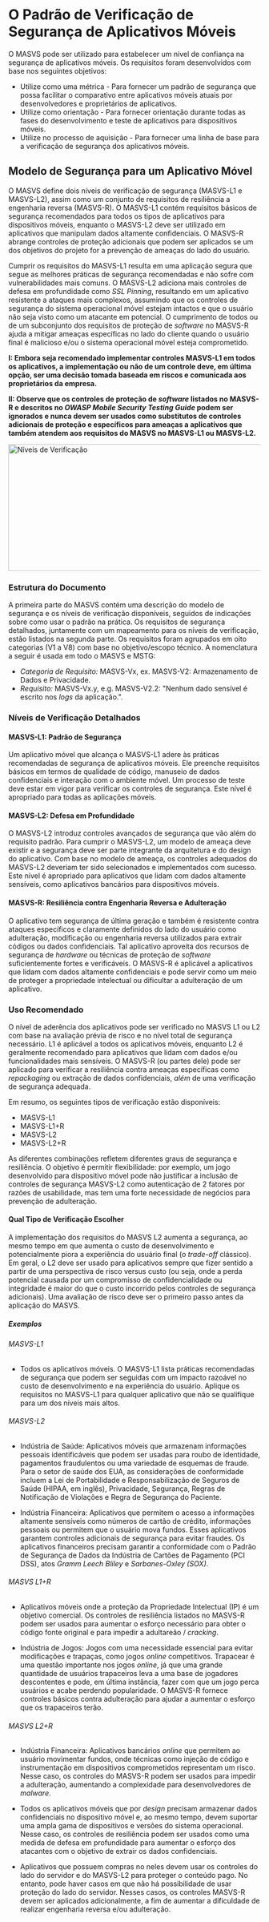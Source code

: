 # O Padrão de Verificação de Segurança de Aplicativos Móveis

O MASVS pode ser utilizado para estabelecer um nível de confiança na segurança de aplicativos móveis. Os requisitos foram desenvolvidos com base nos seguintes objetivos:

- Utilize como uma métrica - Para fornecer um padrão de segurança que possa facilitar o comparativo entre aplicativos móveis atuais por desenvolvedores e proprietários de aplicativos.
- Utilize como orientação - Para fornecer orientação durante todas as fases do desenvolvimento e teste de aplicativos para dispositivos móveis.
- Utilize no processo de aquisição - Para fornecer uma linha de base para a verificação de segurança dos aplicativos móveis.

## Modelo de Segurança para um Aplicativo Móvel

O MASVS define dois níveis de verificação de segurança (MASVS-L1 e MASVS-L2), assim como um conjunto de requisitos de resiliência a engenharia reversa (MASVS-R). O MASVS-L1 contém requisitos básicos de segurança recomendados para todos os tipos de aplicativos para dispositivos móveis, enquanto o MASVS-L2 deve ser utilizado em aplicativos que manipulam dados altamente confidenciais. O MASVS-R abrange controles de proteção adicionais que podem ser aplicados se um dos objetivos do projeto for a prevenção de ameaças do lado do usuário.

Cumprir os requisitos do MASVS-L1 resulta em uma aplicação segura que segue as melhores práticas de segurança recomendadas e não sofre com vulnerabilidades mais comuns. O MASVS-L2 adiciona mais controles de defesa em profundidade como _SSL Pinning_, resultando em um aplicativo resistente a ataques mais complexos, assumindo que os controles de segurança do sistema operacional móvel estejam intactos e que o usuário não seja visto como um atacante em potencial. O cumprimento de todos ou de um subconjunto dos requisitos de proteção de _software_ no MASVS-R ajuda a mitigar ameaças específicas no lado do cliente quando o usuário final é malicioso e/ou o sistema operacional móvel esteja comprometido.

**I: Embora seja recomendado implementar controles MASVS-L1 em todos os aplicativos, a implementação ou não de um controle deve, em última opção, ser uma decisão tomada baseada em riscos e comunicada aos proprietários da empresa.**

**II: Observe que os controles de proteção de _software_ listados no MASVS-R e descritos no _OWASP Mobile Security Testing Guide_ podem ser ignorados e nunca devem ser usados como substitutos de controles adicionais de proteção e específicos para ameaças a aplicativos que também atendem aos requisitos do MASVS no MASVS-L1 ou MASVS-L2.**

<img src="images/masvs-levels-new.jpg" title="Níveis de Verificação" width="600px" height="253px" />

### Estrutura do Documento

A primeira parte do MASVS contém uma descrição do modelo de segurança e os níveis de verificação disponíveis, seguidos de indicações sobre como usar o padrão na prática. Os requisitos de segurança detalhados, juntamente com um mapeamento para os níveis de verificação, estão listados na segunda parte. Os requisitos foram agrupados em oito categorias (V1 a V8) com base no objetivo/escopo técnico. A nomenclatura a seguir é usada em todo o MASVS e MSTG:

- *Categoria de Requisito:* MASVS-Vx, ex. MASVS-V2: Armazenamento de Dados e Privacidade.
- *Requisito:* MASVS-Vx.y, e.g. MASVS-V2.2: "Nenhum dado sensível é escrito nos _logs_ da aplicação.".

### Níveis de Verificação Detalhados

#### MASVS-L1: Padrão de Segurança

Um aplicativo móvel que alcança o MASVS-L1 adere às práticas recomendadas de segurança de aplicativos móveis. Ele preenche requisitos básicos em termos de qualidade de código, manuseio de dados confidenciais e interação com o ambiente móvel. Um processo de teste deve estar em vigor para verificar os controles de segurança. Este nível é apropriado para todas as aplicações móveis.

#### MASVS-L2: Defesa em Profundidade

O MASVS-L2 introduz controles avançados de segurança que vão além do requisito padrão. Para cumprir o MASVS-L2, um modelo de ameaça deve existir e a segurança deve ser parte integrante da arquitetura e do design do aplicativo. Com base no modelo de ameaça, os controles adequados do MASVS-L2 deveriam ter sido selecionados e implementados com sucesso. Este nível é apropriado para aplicativos que lidam com dados altamente sensíveis, como aplicativos bancários para dispositivos móveis.

#### MASVS-R: Resiliência contra Engenharia Reversa e Adulteração

O aplicativo tem segurança de última geração e também é resistente contra ataques específicos e claramente definidos do lado do usuário como adulteração, modificação ou engenharia reversa utilizados para extrair códigos ou dados confidenciais. Tal aplicativo aproveita dos recursos de segurança de _hardware_ ou técnicas de proteção de _software_ suficientemente fortes e verificáveis. O MASVS-R é aplicável a aplicativos que lidam com dados altamente confidenciais e pode servir como um meio de proteger a propriedade intelectual ou dificultar a adulteração de um aplicativo.

### Uso Recomendado

O nível de aderência dos aplicativos pode ser verificado no MASVS L1 ou L2 com base na avaliação prévia de risco e no nível total de segurança necessário. L1 é aplicável a todos os aplicativos móveis, enquanto L2 é geralmente recomendado para aplicativos que lidam com dados e/ou funcionalidades mais sensíveis. O MASVS-R (ou partes dele) pode ser aplicado para verificar a resiliência contra ameaças específicas como _repackaging_ ou extração de dados confidenciais, _além_ de uma verificação de segurança adequada.

Em resumo, os seguintes tipos de verificação estão disponíveis:

- MASVS-L1
- MASVS-L1+R
- MASVS-L2
- MASVS-L2+R

As diferentes combinações refletem diferentes graus de segurança e resiliência. O objetivo é permitir flexibilidade: por exemplo, um jogo desenvolvido para dispositivo móvel pode não justificar a inclusão de controles de segurança MASVS-L2 como autenticação de 2 fatores por razões de usabilidade, mas tem uma forte necessidade de negócios para prevenção de adulteração.

#### Qual Tipo de Verificação Escolher

A implementação dos requisitos do MASVS L2 aumenta a segurança, ao mesmo tempo em que aumenta o custo de desenvolvimento e potencialmente piora a experiência do usuário final (o _trade-off_ clássico). Em geral, o L2 deve ser usado para aplicativos sempre que fizer sentido a partir de uma perspectiva de risco versus custo (ou seja, onde a perda potencial causada por um compromisso de confidencialidade ou integridade é maior do que o custo incorrido pelos controles de segurança adicionais). Uma avaliação de risco deve ser o primeiro passo antes da aplicação do MASVS.

##### Exemplos

###### MASVS-L1

- Todos os aplicativos móveis. O MASVS-L1 lista práticas recomendadas de segurança que podem ser seguidas com um impacto razoável no custo de desenvolvimento e na experiência do usuário. Aplique os requisitos no MASVS-L1 para qualquer aplicativo que não se qualifique para um dos níveis mais altos.

<!-- \pagebreak -->

###### MASVS-L2

- Indústria de Saúde: Aplicativos móveis que armazenam informações pessoais identificáveis que podem ser usadas para roubo de identidade, pagamentos fraudulentos ou uma variedade de esquemas de fraude. Para o setor de saúde dos EUA, as considerações de conformidade incluem a Lei de Portabilidade e Responsabilização de Seguros de Saúde (HIPAA, em inglês), Privacidade, Segurança, Regras de Notificação de Violações e Regra de Segurança do Paciente.

- Indústria Financeira: Aplicativos que permitem o acesso a informações altamente sensíveis como números de cartão de crédito, informações pessoais ou permitem que o usuário mova fundos. Esses aplicativos garantem controles adicionais de segurança para evitar fraudes. Os aplicativos financeiros precisam garantir a conformidade com o Padrão de Segurança de Dados da Indústria de Cartões de Pagamento (PCI DSS), atos _Gramm Leech Bliley_ e _Sarbanes-Oxley (SOX)_.

###### MASVS L1+R

- Aplicativos móveis onde a proteção da Propriedade Intelectual (IP) é um objetivo comercial. Os controles de resiliência listados no MASVS-R podem ser usados para aumentar o esforço necessário para obter o código fonte original e para impedir a adultareão / _cracking_.

- Indústria de Jogos: Jogos com uma necessidade essencial para evitar modificações e trapaças, como jogos _online_ competitivos. Trapacear é uma questão importante nos jogos _online_, já que uma grande quantidade de usuários trapaceiros leva a uma base de jogadores descontentes e pode, em última instância, fazer com que um jogo perca usuários e acabe perdendo popularidade. O MASVS-R fornece controles básicos contra adulteração para ajudar a aumentar o esforço que os trapaceiros terão.

###### MASVS L2+R

- Indústria Financeira: Aplicativos bancários _online_ que permitem ao usuário movimentar fundos, onde técnicas como injeção de código e instrumentação em dispositivos comprometidos representam um risco. Nesse caso, os controles do MASVS-R podem ser usados para impedir a adulteração, aumentando a complexidade para desenvolvedores de _malware_.

- Todos os aplicativos móveis que por _design_ precisam armazenar dados confidenciais no dispositivo móvel e, ao mesmo tempo, devem suportar uma ampla gama de dispositivos e versões do sistema operacional. Nesse caso, os controles de resiliência podem ser usados como uma medida de defesa em profundidade para aumentar o esforço dos atacantes com o objetivo de extrair os dados confidenciais.

- Aplicativos que possuem compras no neles devem usar os controles do lado do servidor e do MASVS-L2 para proteger o conteúdo pago. No entanto, pode haver casos em que não há possibilidade de usar proteção do lado do servidor. Nesses casos, os controles MASVS-R devem ser aplicados adicionalmente, a fim de aumentar a dificuldade de realizar engenharia reversa e/ou adulteração.
